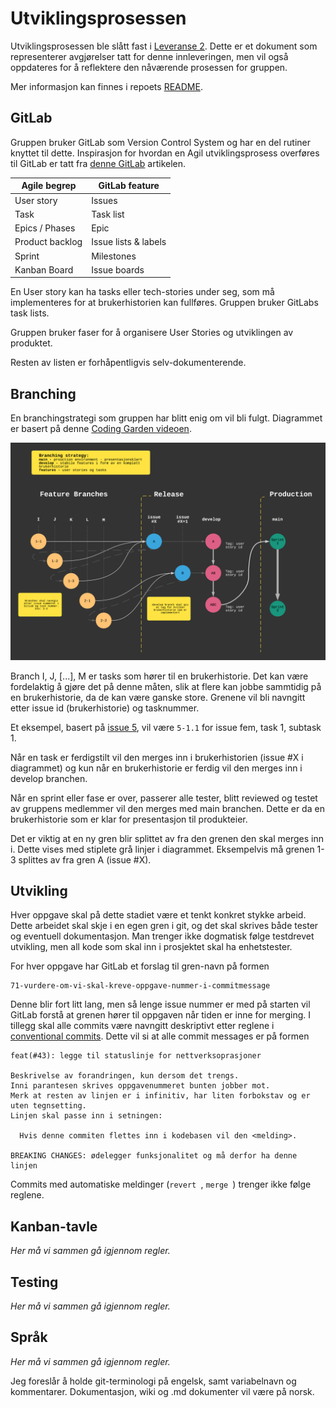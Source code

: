 # Utviklingsprosessen
Utviklingsprosessen ble slått fast i [Leveranse 2]. Dette er et dokument som representerer avgjørelser tatt for denne innleveringen, men vil også oppdateres for å reflektere den nåværende prosessen for gruppen.

Mer informasjon kan finnes i repoets [README].



## GitLab
Gruppen bruker GitLab som Version Control System og har en del rutiner knyttet til dette. Inspirasjon for hvordan en Agil utviklingsprosess overføres til GitLab er tatt fra [denne GitLab] artikelen.

| Agile begrep    | GitLab feature       |
| --------------- | -------------------- |
| User story      | Issues               |
| Task            | Task list            |
| Epics / Phases  | Epic                 |
| Product backlog | Issue lists & labels |
| Sprint          | Milestones           |
| Kanban Board    | Issue boards         |

En User story kan ha tasks eller tech-stories under seg, som må implementeres for at brukerhistorien kan fullføres. Gruppen bruker GitLabs task lists.

Gruppen bruker faser for å organisere User Stories og utviklingen av produktet.

Resten av listen er forhåpentligvis selv-dokumenterende.

## Branching
En branchingstrategi som gruppen har blitt enig om vil bli fulgt. Diagrammet er basert på denne [Coding Garden videoen].

![Banching Strategy](resources/images/branching-strategy.png)

Branch I, J, [...], M er tasks som hører til en brukerhistorie. Det kan være fordelaktig å gjøre det på denne måten, slik at flere kan jobbe sammtidig på en brukerhistorie, da de kan være ganske store.
Grenene vil bli navngitt etter issue id (brukerhistorie) og tasknummer. 

Et eksempel, basert på [issue 5][1], vil være `5-1.1` for issue fem, task 1, subtask 1.

Når en task er ferdigstilt vil den merges inn i brukerhistorien (issue #X i diagrammet) og kun når en brukerhistorie er ferdig vil den merges inn i develop branchen. 

Når en sprint eller fase er over, passerer alle tester, blitt reviewed og testet av gruppens medlemmer vil den merges med main branchen. Dette er da en brukerhistorie som er klar for presentasjon til produkteier.

Det er viktig at en ny gren blir splittet av fra den grenen den skal merges inn i. Dette vises med stiplete grå linjer i diagrammet. Eksempelvis må grenen 1-3 splittes av fra gren A (issue #X).

## Utvikling
Hver oppgave skal på dette stadiet være et tenkt konkret stykke arbeid.
Dette arbeidet skal skje i en egen gren i git, og det skal skrives både tester og
eventuell dokumentasjon. Man trenger ikke dogmatisk følge testdrevet utvikling,
men all kode som skal inn i prosjektet skal ha enhetstester.

For hver oppgave har GitLab et forslag til gren-navn på formen
```
71-vurdere-om-vi-skal-kreve-oppgave-nummer-i-commitmessage
```
Denne blir fort litt lang, men så lenge issue nummer er med på starten
vil GitLab forstå at grenen hører til oppgaven når tiden er inne for merging.
I tillegg skal alle commits være navngitt deskriptivt etter reglene i
[conventional commits](https://www.conventionalcommits.org/en/v1.0.0/).
Dette vil si at alle commit messages er på formen
```
feat(#43): legge til statuslinje for nettverksoprasjoner

Beskrivelse av forandringen, kun dersom det trengs.
Inni parantesen skrives oppgavenummeret bunten jobber mot.
Merk at resten av linjen er i infinitiv, har liten forbokstav og er uten tegnsetting.
Linjen skal passe inn i setningen:
  
  Hvis denne commiten flettes inn i kodebasen vil den <melding>.
  
BREAKING CHANGES: ødelegger funksjonalitet og må derfor ha denne linjen
```
Commits med automatiske meldinger (`revert `, `merge `) trenger ikke følge reglene.

## Kanban-tavle
_Her må vi sammen gå igjennom regler._

## Testing
_Her må vi sammen gå igjennom regler._

## Språk
_Her må vi sammen gå igjennom regler._

Jeg foreslår å holde git-terminologi på engelsk, samt variabelnavn og kommentarer. Dokumentasjon, wiki og .md dokumenter vil være på norsk.

[denne GitLab]: https://about.gitlab.com/blog/2018/03/05/gitlab-for-agile-software-development/
[Leveranse 2]: rapporter/L2/L2_TDT4140_Programvareutvikling.pdf
[README]: README.md
[Coding Garden videoen]: https://youtu.be/Lj_jAFwofLs
[1]: https://gitlab.stud.idi.ntnu.no/tdt4140/landsby-3/gruppe-40/middagsdeling/-/issues/5
